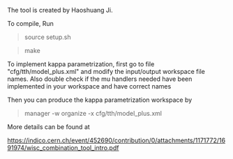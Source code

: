 The tool is created by Haoshuang Ji.

To compile, Run

> source setup.sh

> make

To implement kappa parametrization, first go to file "cfg/tth/model_plus.xml" and modify the input/output workspace file names. Also double check if the mu handlers needed have been implemented in your workspace and have correct names

Then you can produce the kappa parametrization workspace by

> manager -w organize -x cfg/tth/model_plus.xml

More details can be found at

https://indico.cern.ch/event/452690/contribution/0/attachments/1171772/1691974/wisc_combination_tool_intro.pdf
